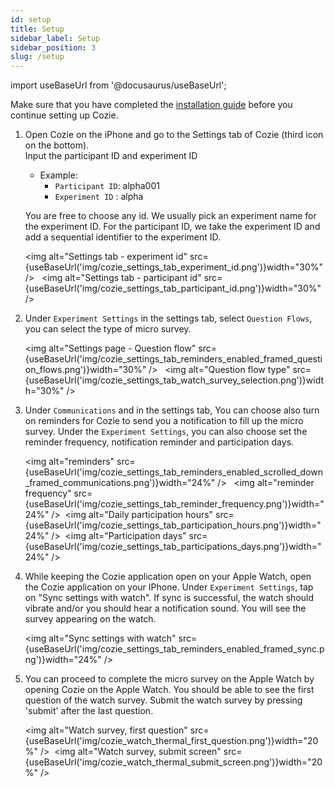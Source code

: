 ```yaml
---
id: setup
title: Setup
sidebar_label: Setup
sidebar_position: 3
slug: /setup
---
```


import useBaseUrl from '@docusaurus/useBaseUrl';

Make sure that you have completed the [installation guide](installation) before you continue setting up Cozie.


1. Open Cozie on the iPhone and go to the Settings tab of Cozie (third icon on the bottom). <br/>
   Input the participant ID and experiment ID <br/>
   - Example:<br/>
      - `Participant ID`: alpha001 <br/> 
      - `Experiment ID` : alpha <br/> 
   
   You are free to choose any id. We usually pick an experiment name for the experiment ID. For the participant ID, we take the experiment ID and add a sequential identifier to the experiment ID.
   
   <img alt="Settings tab - experiment id" src={useBaseUrl('img/cozie_settings_tab_experiment_id.png')}width="30%" /> &nbsp;
   <img alt="Settings tab - participant id" src={useBaseUrl('img/cozie_settings_tab_participant_id.png')}width="30%" />
   <br/> 

2. Under `Experiment Settings` in the settings tab, select `Question Flows`, you can select the type of micro survey.

   <img alt="Settings page - Question flow" src={useBaseUrl('img/cozie_settings_tab_reminders_enabled_framed_question_flows.png')}width="30%" /> &nbsp;
   <img alt="Question flow type" src={useBaseUrl('img/cozie_settings_tab_watch_survey_selection.png')}width="30%" /> 
   <br/> 

3. Under `Communications` and in the settings tab, You can choose also turn on reminders for Cozie to send you a notification to fill up the micro survey. Under the `Experiment Settings`, you can also choose set the reminder frequency, notification reminder and participation days. 

   <img alt="reminders" src={useBaseUrl('img/cozie_settings_tab_reminders_enabled_scrolled_down_framed_communications.png')}width="24%" /> &nbsp;
   <img alt="reminder frequency" src={useBaseUrl('img/cozie_settings_tab_reminder_frequency.png')}width="24%" />&nbsp;
   <img alt="Daily participation hours" src={useBaseUrl('img/cozie_settings_tab_participation_hours.png')}width="24%" />&nbsp;
   <img alt="Participation days" src={useBaseUrl('img/cozie_settings_tab_participations_days.png')}width="24%" /> 
   <br/>

4. While keeping the Cozie application open on your Apple Watch, open the Cozie application on your IPhone. Under `Experiment Settings`, tap on "Sync settings with watch". If sync is successful, the watch should vibrate and/or you should hear a notification sound. You will see the survey appearing on the watch. 

   <img alt="Sync settings with watch" src={useBaseUrl('img/cozie_settings_tab_reminders_enabled_framed_sync.png')}width="24%" />


7. You can proceed to complete the micro survey on the Apple Watch by opening Cozie on the Apple Watch. You should be able to see the first question of the watch survey. Submit the watch survey by pressing 'submit' after the last question.

   <img alt="Watch survey, first question" src={useBaseUrl('img/cozie_watch_thermal_first_question.png')}width="20%" />&nbsp;
   <img alt="Watch survey, submit screen" src={useBaseUrl('img/cozie_watch_thermal_submit_screen.png')}width="20%" />

